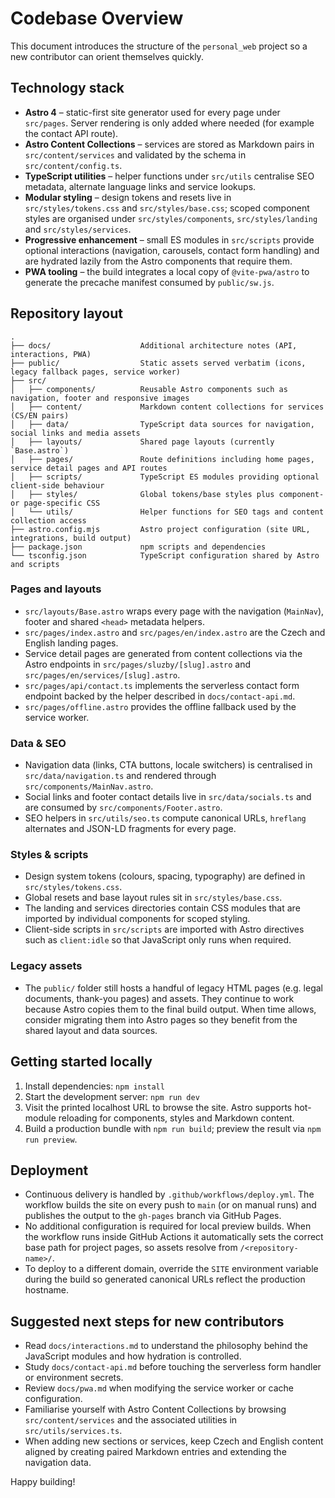 # Codebase Overview

This document introduces the structure of the `personal_web` project so a new contributor can orient themselves quickly.

## Technology stack

- **Astro 4** – static-first site generator used for every page under `src/pages`. Server rendering is only added where needed (for example the contact API route).
- **Astro Content Collections** – services are stored as Markdown pairs in `src/content/services` and validated by the schema in `src/content/config.ts`.
- **TypeScript utilities** – helper functions under `src/utils` centralise SEO metadata, alternate language links and service lookups.
- **Modular styling** – design tokens and resets live in `src/styles/tokens.css` and `src/styles/base.css`; scoped component styles are organised under `src/styles/components`, `src/styles/landing` and `src/styles/services`.
- **Progressive enhancement** – small ES modules in `src/scripts` provide optional interactions (navigation, carousels, contact form handling) and are hydrated lazily from the Astro components that require them.
- **PWA tooling** – the build integrates a local copy of `@vite-pwa/astro` to generate the precache manifest consumed by `public/sw.js`.

## Repository layout

```
.
├── docs/                    Additional architecture notes (API, interactions, PWA)
├── public/                  Static assets served verbatim (icons, legacy fallback pages, service worker)
├── src/
│   ├── components/          Reusable Astro components such as navigation, footer and responsive images
│   ├── content/             Markdown content collections for services (CS/EN pairs)
│   ├── data/                TypeScript data sources for navigation, social links and media assets
│   ├── layouts/             Shared page layouts (currently `Base.astro`)
│   ├── pages/               Route definitions including home pages, service detail pages and API routes
│   ├── scripts/             TypeScript ES modules providing optional client-side behaviour
│   ├── styles/              Global tokens/base styles plus component- or page-specific CSS
│   └── utils/               Helper functions for SEO tags and content collection access
├── astro.config.mjs         Astro project configuration (site URL, integrations, build output)
├── package.json             npm scripts and dependencies
└── tsconfig.json            TypeScript configuration shared by Astro and scripts
```

### Pages and layouts
- `src/layouts/Base.astro` wraps every page with the navigation (`MainNav`), footer and shared `<head>` metadata helpers.
- `src/pages/index.astro` and `src/pages/en/index.astro` are the Czech and English landing pages.
- Service detail pages are generated from content collections via the Astro endpoints in `src/pages/sluzby/[slug].astro` and `src/pages/en/services/[slug].astro`.
- `src/pages/api/contact.ts` implements the serverless contact form endpoint backed by the helper described in `docs/contact-api.md`.
- `src/pages/offline.astro` provides the offline fallback used by the service worker.

### Data & SEO
- Navigation data (links, CTA buttons, locale switchers) is centralised in `src/data/navigation.ts` and rendered through `src/components/MainNav.astro`.
- Social links and footer contact details live in `src/data/socials.ts` and are consumed by `src/components/Footer.astro`.
- SEO helpers in `src/utils/seo.ts` compute canonical URLs, `hreflang` alternates and JSON-LD fragments for every page.

### Styles & scripts
- Design system tokens (colours, spacing, typography) are defined in `src/styles/tokens.css`.
- Global resets and base layout rules sit in `src/styles/base.css`.
- The landing and services directories contain CSS modules that are imported by individual components for scoped styling.
- Client-side scripts in `src/scripts` are imported with Astro directives such as `client:idle` so that JavaScript only runs when required.

### Legacy assets
- The `public/` folder still hosts a handful of legacy HTML pages (e.g. legal documents, thank-you pages) and assets. They continue to work because Astro copies them to the final build output. When time allows, consider migrating them into Astro pages so they benefit from the shared layout and data sources.

## Getting started locally
1. Install dependencies: `npm install`
2. Start the development server: `npm run dev`
3. Visit the printed localhost URL to browse the site. Astro supports hot-module reloading for components, styles and Markdown content.
4. Build a production bundle with `npm run build`; preview the result via `npm run preview`.

## Deployment
- Continuous delivery is handled by `.github/workflows/deploy.yml`. The workflow builds the site on every push to `main` (or on manual runs) and publishes the output to the `gh-pages` branch via GitHub Pages.
- No additional configuration is required for local preview builds. When the workflow runs inside GitHub Actions it automatically sets the correct base path for project pages, so assets resolve from `/<repository-name>/`.
- To deploy to a different domain, override the `SITE` environment variable during the build so generated canonical URLs reflect the production hostname.

## Suggested next steps for new contributors
- Read `docs/interactions.md` to understand the philosophy behind the JavaScript modules and how hydration is controlled.
- Study `docs/contact-api.md` before touching the serverless form handler or environment secrets.
- Review `docs/pwa.md` when modifying the service worker or cache configuration.
- Familiarise yourself with Astro Content Collections by browsing `src/content/services` and the associated utilities in `src/utils/services.ts`.
- When adding new sections or services, keep Czech and English content aligned by creating paired Markdown entries and extending the navigation data.

Happy building!
